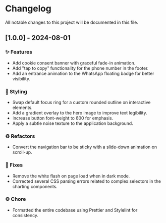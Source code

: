 # Changelog

All notable changes to this project will be documented in this file.

## [1.0.0] - 2024-08-01

### ✨ Features

- Add cookie consent banner with graceful fade-in animation.
- Add "tap to copy" functionality for the phone number in the footer.
- Add an entrance animation to the WhatsApp floating badge for better visibility.

### 🎨 Styling

- Swap default focus ring for a custom rounded outline on interactive elements.
- Add a gradient overlay to the hero image to improve text legibility.
- Increase button font-weight to 600 for emphasis.
- Apply a subtle noise texture to the application background.

### ♻️ Refactors

- Convert the navigation bar to be sticky with a slide-down animation on scroll-up.

### 🐛 Fixes

- Remove the white flash on page load when in dark mode.
- Corrected several CSS parsing errors related to complex selectors in the charting components.

### ⚙️ Chore

- Formatted the entire codebase using Prettier and Stylelint for consistency.

